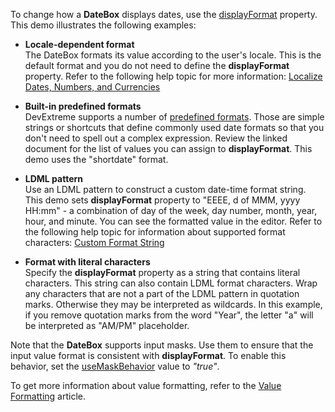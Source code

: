To change how a **DateBox** displays dates, use the [displayFormat](/Documentation/ApiReference/UI_Widgets/dxDateBox/Configuration/#displayFormat) property. This demo illustrates the following examples:

- **Locale-dependent format**     
The DateBox formats its value according to the user's locale. This is the default format and you do not need to define the **displayFormat** property. Refer to the following help topic for more information: [Localize Dates, Numbers, and Currencies](/Documentation/Guide/Common/Localization/#Localize_Dates_Numbers_and_Currencies)

- **Built-in predefined formats**    
DevExtreme supports a number of [predefined formats](/Documentation/ApiReference/Common/Object_Structures/format/#type). Those are simple strings or shortcuts that define commonly used date formats so that you don't need to spell out a complex expression. Review the linked document for the list of values you can assign to **displayFormat**.  This demo uses the "shortdate" format. 

- **LDML pattern**    
Use an LDML pattern to construct a custom date-time format string. This demo sets **displayFormat** property to "EEEE, d of MMM, yyyy HH:mm" - a combination of day of the week, day number, month, year, hour, and minute. You can see the formatted value in the editor. Refer to the following help topic for information about supported format characters: [Custom Format String](/Documentation/Guide/Common/Value_Formatting/#Format_Widget_Values/Custom_Format_String)    

- **Format with literal characters**    
Specify the **displayFormat** property as a string that contains literal characters. This string can also contain LDML format characters. Wrap any characters that are not a part of the LDML pattern in quotation marks. Otherwise they may be interpreted as wildcards. In this example, if you remove quotation marks from the word "Year", the letter "a" will be interpreted as "AM/PM" placeholder.

Note that the **DateBox** supports input masks. Use them to ensure that the input value format is consistent with **displayFormat**. To enable this behavior, set the [useMaskBehavior](/Documentation/ApiReference/UI_Widgets/dxDateBox/Configuration/#useMaskBehavior) value to *"true"*.

To get more information about value formatting, refer to the [Value Formatting](/Documentation/Guide/Common/Value_Formatting/) article.
